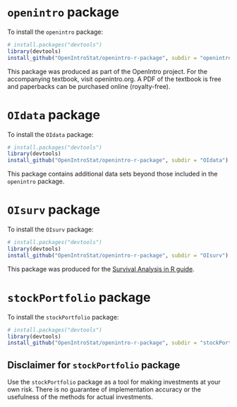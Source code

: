 # `openintro` package

To install the `openintro` package:

``` r
# install.packages("devtools")
library(devtools)
install_github("OpenIntroStat/openintro-r-package", subdir = "openintro")
```

This package was produced as part of the OpenIntro project. For the accompanying textbook, visit openintro.org. A PDF of the textbook is free and paperbacks can be purchased online (royalty-free).


# `OIdata` package

To install the `OIdata` package:

``` r
# install.packages("devtools")
library(devtools)
install_github("OpenIntroStat/openintro-r-package", subdir = "OIdata")
```

This package contains additional data sets beyond those included in the `openintro` package.


# `OIsurv` package

To install the `OIsurv` package:

``` r
# install.packages("devtools")
library(devtools)
install_github("OpenIntroStat/openintro-r-package", subdir = "OIsurv")
```

This package was produced for the [Survival Analysis in R guide](https://www.openintro.org/redirect.php?go=openintro_survival&referrer=GitHub_Package_ReadMe).


# `stockPortfolio` package

To install the `stockPortfolio` package:

``` r
# install.packages("devtools")
library(devtools)
install_github("OpenIntroStat/openintro-r-package", subdir = "stockPortfolio")
```

## Disclaimer for `stockPortfolio` package

Use the `stockPortfolio` package as a tool for making investments at
your own risk. There is no guarantee of implementation accuracy or the usefulness of the methods for actual investments.
